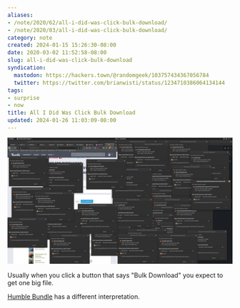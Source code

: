 ```yaml
---
aliases:
- /note/2020/62/all-i-did-was-click-bulk-download/
- /note/2020/03/all-i-did-was-click-bulk-download/
category: note
created: 2024-01-15 15:26:30-08:00
date: 2020-03-02 11:52:58-08:00
slug: all-i-did-was-click-bulk-download
syndication:
  mastodon: https://hackers.town/@randomgeek/103757434367056784
  twitter: https://twitter.com/brianwisti/status/1234710386064134144
tags:
- surprise
- now
title: All I Did Was Click Bulk Download
updated: 2024-01-26 11:03:09-08:00
---
```


![attachments/img/2020/cover-2020-03-02.png](../../../attachments/img/2020/cover-2020-03-02.png)

Usually when you click a button that says "Bulk Download" you expect to get one big file.

[Humble Bundle](https://www.humblebundle.com/) has a different interpretation.